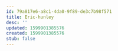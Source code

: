 ```yaml
---
id: 79a817e6-a8c1-4da0-9f89-de3c7b98f571
title: Eric-hunley
desc: ''
updated: 1599901385576
created: 1599901385576
stub: false
---
```


